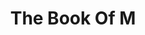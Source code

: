 ---
title: "The Book Of M"
description: 'I love zombie story. Walaupun buku ini bukan literally tentang zombie, tapi ada benang merahnya. Bercerita tentang apocalyptic time di mana manusia kehilangan bayangan mereka – and perlahan mulai kehilangan ingatan akan apapun. Sedikit cheesy, tapi mudah dinikmati.'
cover: "images/reading/the-book-of-m.jpeg"
publishDate: 2018-10-15
authors: "Peng Sheperd"
---
